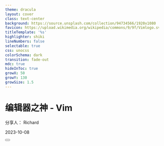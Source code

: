 ```yaml
---
theme: dracula
layout: cover
class: text-center
background: https://source.unsplash.com/collection/94734566/1920x1080
favicon: https://upload.wikimedia.org/wikipedia/commons/9/9f/Vimlogo.svg
titleTemplate: '%s'
highlighter: shiki
lineNumbers: false
selectable: true
css: unocss
colorSchema: dark
transition: fade-out
mdc: true
hideInToc: true
growX: 50
growY: 130
growSize: 1.5
---
```


# 编辑器之神 - Vim

分享人： Richard

2023-10-08

<div class="abs-br m-6 flex gap-2">
  <button @click="$slidev.nav.openInEditor()" title="Open in Editor" class="text-xl slidev-icon-btn opacity-50 !border-none !hover:text-white">
    <carbon:edit />
  </button>
  <a href="https://github.com/xinlc" target="_blank" alt="GitHub"
    class="text-xl slidev-icon-btn opacity-50 !border-none !hover:text-white">
    <carbon-logo-github />
  </a>
</div>
